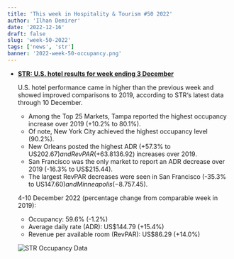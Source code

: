 ```yaml
---
title: 'This week in Hospitality & Tourism #50 2022'
author: 'Ilhan Demirer'
date: '2022-12-16'
draft: false
slug: 'week-50-2022'
tags: ['news', 'str']
banner: '2022-week-50-occupancy.png'
---
```


- **[STR: U.S. hotel results for week ending 3 December](https://str.com/press-release/str-us-hotel-results-week-ending-3-december)**

  U.S. hotel performance came in higher than the previous week and showed improved comparisons to 2019, according to STR‘s latest data through 10 December.

  - Among the Top 25 Markets, Tampa reported the highest occupancy increase over 2019 (+10.2% to 80.1%).
  - Of note, New York City achieved the highest occupancy level (90.2%).
  - New Orleans posted the highest ADR (+57.3% to US$202.67) and RevPAR (+63.8% to US$136.92) increases over 2019.
  - San Francisco was the only market to report an ADR decrease over 2019 (-16.3% to US$215.44).
  - The largest RevPAR decreases were seen in San Francisco (-35.3% to US$147.60) and Minneapolis (-8.7% to US$57.45).

  4-10 December 2022 (percentage change from comparable week in 2019):

  - Occupancy: 59.6% (-1.2%)
  - Average daily rate (ADR): US$144.79 (+15.4%)
  - Revenue per available room (RevPAR): US$86.29 (+14.0%)

  ![STR Occupancy Data](/images/blogimages/2022-week-50-occupancy.png)
